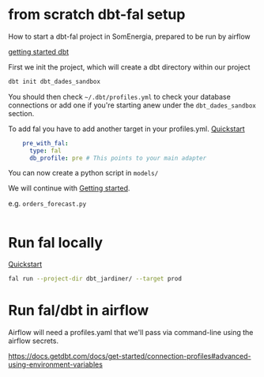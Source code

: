 
# from scratch dbt-fal setup

How to start a dbt-fal project in SomEnergia, prepared to be run by airflow

[getting started dbt](https://docs.getdbt.com/docs/get-started/getting-started-dbt-core)

First we init the project, which will create a dbt directory within our project

```bash
dbt init dbt_dades_sandbox
```

You should then check `~/.dbt/profiles.yml` to check your database connections or add one if you're starting anew
under the `dbt_dades_sandbox` section.


To add fal you have to add another target in your profiles.yml. [Quickstart](https://docs.fal.ai/dbt-fal/quickstart)

```yaml
    pre_with_fal:
      type: fal
      db_profile: pre # This points to your main adapter
```

You can now create a python script in `models/`

We will continue with [Getting started](https://github.com/fal-ai/fal#getting-started).

e.g. `orders_forecast.py`

```python

```


# Run fal locally


[Quickstart](https://docs.fal.ai/dbt-fal/quickstart)

```bash
fal run --project-dir dbt_jardiner/ --target prod
```

# Run fal/dbt in airflow

Airflow will need a profiles.yaml that we'll pass via command-line using the airflow secrets.

https://docs.getdbt.com/docs/get-started/connection-profiles#advanced-using-environment-variables



